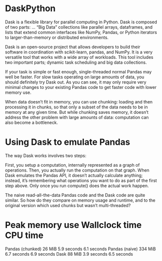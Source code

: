 # DaskPython

Dask is a flexible library for parallel computing in Python. Dask is composed of two parts: ... “Big Data” collections like parallel arrays, dataframes, and lists that extend common interfaces like NumPy, Pandas, or Python iterators to larger-than-memory or distributed environments.

Dask is an open-source project that allows developers to build their software in coordination with scikit-learn, pandas, and NumPy. It is a very versatile tool that works with a wide array of workloads. This tool includes two important parts; dynamic task scheduling and big data collections.

If your task is simple or fast enough, single-threaded normal Pandas may well be faster. For slow tasks operating on large amounts of data, you should definitely try Dask out. As you can see, it may only require very minimal changes to your existing Pandas code to get faster code with lower memory use.

When data doesn’t fit in memory, you can use chunking: loading and then processing it in chunks, so that only a subset of the data needs to be in memory at any given time. But while chunking saves memory, it doesn’t address the other problem with large amounts of data: computation can also become a bottleneck.

# Using Dask to emulate Pandas
The way Dask works involves two steps:

First, you setup a computation, internally represented as a graph of operations.
Then, you actually run the computation on that graph.
When Dask emulates the Pandas API, it doesn’t actually calculate anything; instead, it’s remembering what operations you want to do as part of the first step above. Only once you run compute() does the actual work happen.



The naive read-all-the-data Pandas code and the Dask code are quite similar. So how do they compare on memory usage and runtime, and to the original version which used chunks but wasn’t multi-threaded?

# Peak memory use	Wallclock time	CPU time

  Pandas (chunked)	26 MiB	5.9 seconds	6.1 seconds
  Pandas (naive)	334 MiB	6.7 seconds	6.9 seconds
  Dask	88 MiB	3.9 seconds	6.5 seconds


